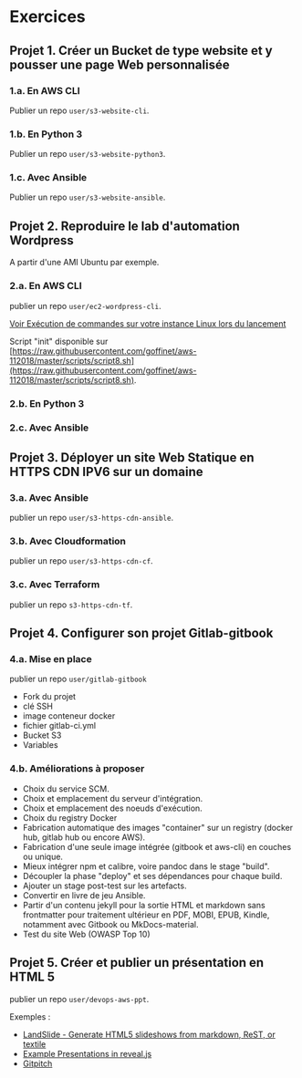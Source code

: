 # Exercices

<!-- toc -->

## Projet 1. Créer un Bucket de type website et y pousser une page Web personnalisée

### 1.a. En AWS CLI

Publier un repo `user/s3-website-cli`.

### 1.b. En Python 3

Publier un repo `user/s3-website-python3`.

### 1.c. Avec Ansible

Publier un repo `user/s3-website-ansible`.

## Projet 2. Reproduire le lab d'automation Wordpress

A partir d'une AMI Ubuntu par exemple.

### 2.a. En AWS CLI

publier un repo `user/ec2-wordpress-cli`.

[Voir Exécution de commandes sur votre instance Linux lors du lancement](https://docs.aws.amazon.com/fr_fr/AWSEC2/latest/UserGuide/user-data.html#user-data-api-cli)

Script "init" disponible sur [https://raw.githubusercontent.com/goffinet/aws-112018/master/scripts/script8.sh](https://raw.githubusercontent.com/goffinet/aws-112018/master/scripts/script8.sh).

### 2.b. En Python 3

### 2.c. Avec Ansible

## Projet 3. Déployer un site Web Statique en HTTPS CDN IPV6 sur un domaine

### 3.a. Avec Ansible

publier un repo `user/s3-https-cdn-ansible`.

### 3.b. Avec Cloudformation

publier un repo `user/s3-https-cdn-cf`.

### 3.c. Avec Terraform

publier un repo `s3-https-cdn-tf`.

## Projet 4. Configurer son projet Gitlab-gitbook

### 4.a. Mise en place

publier un repo `user/gitlab-gitbook`

* Fork du projet
* clé SSH
* image conteneur docker
* fichier gitlab-ci.yml
* Bucket S3
* Variables

### 4.b. Améliorations à proposer

* Choix du service SCM.
* Choix et emplacement du serveur d'intégration.
* Choix et emplacement des noeuds d'exécution.
* Choix du registry Docker
* Fabrication automatique des images "container" sur un registry (docker hub, gitlab hub ou encore AWS).
* Fabrication d'une seule image intégrée (gitbook et aws-cli) en couches ou unique.
* Mieux intégrer npm et calibre, voire pandoc dans le stage "build".
* Découpler la phase "deploy" et ses dépendances pour chaque build.
* Ajouter un stage post-test sur les artefacts.
* Convertir en livre de jeu Ansible.
* Partir d'un contenu jekyll pour la sortie HTML et markdown sans frontmatter pour traitement ultérieur en PDF, MOBI, EPUB, Kindle, notamment avec Gitbook ou MkDocs-material.
* Test du site Web (OWASP Top 10)

## Projet 5. Créer et publier un présentation en HTML 5

publier un repo `user/devops-aws-ppt`.

Exemples :

* [LandSlide - Generate HTML5 slideshows from markdown, ReST, or textile](https://github.com/adamzap/landslide)
* [Example Presentations in reveal.js](https://github.com/hakimel/reveal.js/wiki/Example-Presentations)
* [Gitpitch](https://gitpitch.com/)
